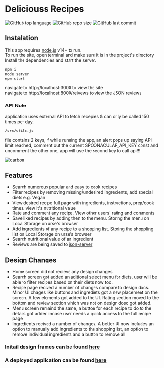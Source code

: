 # Deliciouss Recipes
![GitHub top language](https://img.shields.io/github/languages/top/DanSmirnov48/deliciouss-recipes)
![GitHub repo size](https://img.shields.io/github/repo-size/DanSmirnov48/deliciouss-recipes)
![GitHub last commit](https://img.shields.io/github/last-commit/DanSmirnov48/deliciouss-recipes)
## Instalation

This app requires [node.js](https://nodejs.org/) v14+ to run. <br />
To run the site, open terminal and make sure it is in the project's directory <br />
Install the dependencies and start the server. <br />

```sh
npm i
node server
npm start
```
navigate to http://localhost:3000 to view the site <br />
navigate to http://localhost:8000/reivews to view the JSON reviews <br />

### API Note
application uses external API to fetch recepies & can only be called 150 times per day.
```sh
/src/utils.js
```
file contains 2 keys, if while running the app, an alert pops up saying API limit reached, comment out the current SPOONACULAR_API_KEY const and uncomment the other one, app will use the second key to call api!!!

<a href="https://ibb.co/mtj5vPW"><img src="https://i.ibb.co/K7PxN8v/carbon.png" alt="carbon" border="0"></a>

## Features

- Search numerous popular and easy to cook recipes
- Filter recipes by removing missing/undesired ingredients, add special diets e.g. Vegan
- View desired recipe full page with ingredients, instructions, prep/cook times, view it's nutritional value
- Rate and comment any recipe. View other users' rating and comments
- Save liked recipes by adding then to the menu. Storing the menu on Local Storage on urse's browser 
- Add ingredients of any recipe to a shopping list. Storing the shoppling list on Local Storage on urse's browser
- Search nutritional value of an ingredient
- Reviews are being saved to [json-server](https://www.npmjs.com/package/json-server)

## Design Changes
- Home screen did not recieve any design changes
- Search screen got added an aditional select menu for diets, user will be able to filter recipes based on their diets now too.
- Recipe page recived a number of changes compare to design docs. Minor UI chages like buttons and ingrediets got a new placement on the screen. A few elements got added to the UI. Rating section moved to the bottom and review section which was not on design dosc got added.
- Menu screen remaind the same, a button for each recipe to do to the details got added incase user needs a quick access to the full recipe page
- Ingredients recived a number of changes. A better UI now includes an option to manually add ingredients to the shopping list, an option to remove individual ingredients and a button to remove all

### Initail design frames can be found <a href="https://drive.google.com/file/d/1CyIyuuBeVRdjRwvGwIeExC_he9Q9LMlN/view?usp=sharing" target="_blank">here</a>
### A deployed application can be found <a href="https://deliciouss-recipes.herokuapp.com" target="_blank">here</a>
